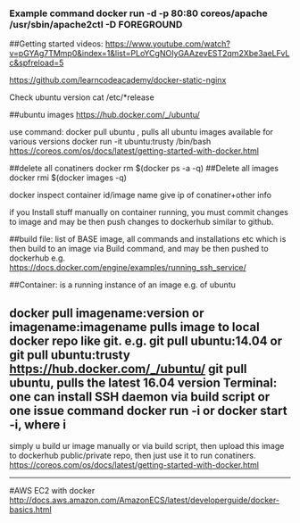 ### Example command docker run -d -p 80:80 coreos/apache /usr/sbin/apache2ctl -D FOREGROUND
##Getting started videos:
https://www.youtube.com/watch?v=pGYAg7TMmp0&index=1&list=PLoYCgNOIyGAAzevEST2qm2Xbe3aeLFvLc&spfreload=5

https://github.com/learncodeacademy/docker-static-nginx


Check ubuntu version
cat /etc/*release

##ubuntu images
https://hub.docker.com/_/ubuntu/

use command: docker pull ubuntu , pulls all ubuntu images available for various versions
docker run -it ubuntu:trusty /bin/bash
https://coreos.com/os/docs/latest/getting-started-with-docker.html

##delete all conatiners
docker rm $(docker ps -a -q)
##Delete all images
docker rmi $(docker images -q)

docker inspect container id/image name give ip of conatiner+other info

if you Install stuff manually on container running, you must commit changes to image and may be then push changes to dockerhub similar to github.

##build file:
list of BASE image, all commands and installations etc which is then build to an image via Build command, and may be then pushed to dockerhub e.g. https://docs.docker.com/engine/examples/running_ssh_service/

##Container: 
is a running instance of an image e.g. of ubuntu

docker pull imagename:version or imagename:imagename pulls image to local docker repo like git.
e.g. git pull ubuntu:14.04 or git pull ubuntu:trusty https://hub.docker.com/_/ubuntu/
git pull ubuntu, pulls the latest 16.04 version
Terminal:
one can install SSH daemon via build script or one issue command docker run -i or docker start -i, where i 
-----
simply u build ur image manually or via build script, then upload this image to dockerhub public/private repo, then just use it to run conatiners.
https://coreos.com/os/docs/latest/getting-started-with-docker.html

---
#AWS EC2 with docker 
http://docs.aws.amazon.com/AmazonECS/latest/developerguide/docker-basics.html
